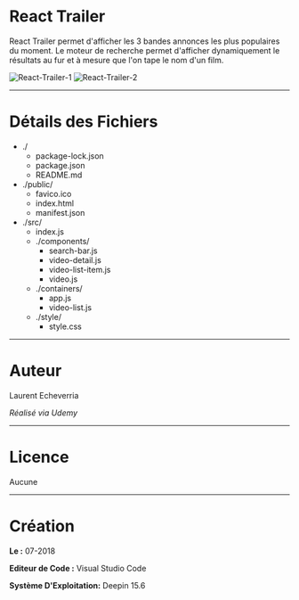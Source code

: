 # React Trailer

React Trailer permet d'afficher les 3 bandes annonces les plus populaires du moment.
Le moteur de recherche permet d'afficher dynamiquement le résultats au fur et à mesure que l'on tape le nom d'un film. 

![React-Trailer-1](https://preview.ibb.co/gVDn8K/Deepin_Capture_cran_20180818091854.png)
![React-Trailer-2](https://preview.ibb.co/jqsQvz/Deepin_Capture_cran_20180818091536.png)

---

# Détails des Fichiers

* ./
    * package-lock.json
    * package.json
    * README.md
* ./public/
    * favico.ico
    * index.html
    * manifest.json
* ./src/
    * index.js
    * ./components/
        * search-bar.js
        * video-detail.js
        * video-list-item.js
        * video.js
    * ./containers/
        * app.js
        * video-list.js
    * ./style/
        * style.css

---

# Auteur

Laurent Echeverria

_Réalisé via Udemy_

---

# Licence

Aucune

---

# Création

**Le :** 07-2018

**Editeur de Code :** Visual Studio Code

**Système D'Exploitation:** Deepin 15.6